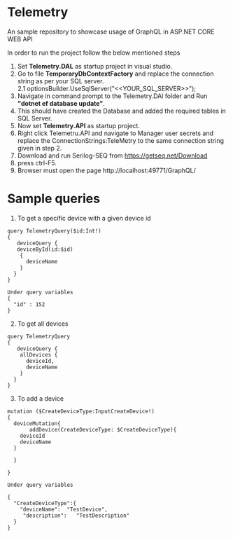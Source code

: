 # Telemetry
An sample repository to showcase usage of GraphQL in ASP.NET CORE WEB API

In order to run the project follow the below mentioned steps

1. Set <b>Telemetry.DAL</b> as startup project in visual studio.
2. Go to file <b>TemporaryDbContextFactory</b> and replace the connection string as per your SQL server.  
     2.1 optionsBuilder.UseSqlServer("<<YOUR_SQL_SERVER>>");
3. Navigate in command prompt to the Telemetry.DAl folder and Run <b>"dotnet ef database update"</b>.
4. This should have created the Database and added the required tables in SQL Server.
5. Now set <b>Telemetry.API</b> as startup project.
6. Right click Telemetru.API and navigate to Manager user secrets and replace the ConnectionStrings:TeleMetry to the same connection string given in step 2.
7. Download and run Serilog-SEQ from https://getseq.net/Download 
8. press ctrl-F5.
9. Browser must open the page http://localhost:49771/GraphQL/

Sample queries
=================
1) To get a specific device with a given device id
```
query TelemetryQuery($id:Int!)
{
   deviceQuery {
   deviceById(id:$id)
    {
      deviceName
    }
  }
}

Under query variables
{
  "id" : 152
}
```
2) To get all devices
```
query TelemetryQuery
{
   deviceQuery {
    allDevices {
      deviceId,
      deviceName
    }
  }
}
```
3) To add a device
```
mutation ($CreateDeviceType:InputCreateDevice!)
{
  deviceMutation{
       addDevice(CreateDeviceType: $CreateDeviceType){
    deviceId
    deviceName
  }

  }

}

Under query variables

{
  "CreateDeviceType":{
    "deviceName":  "TestDevice",
     "description":   "TestDescription"
  }
}
```
